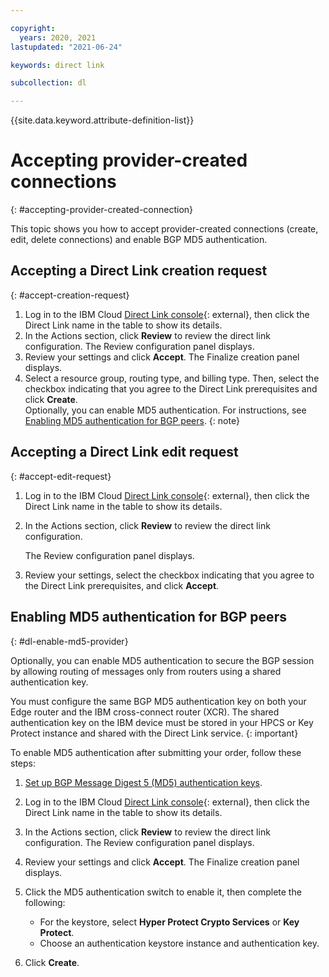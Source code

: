 ```yaml
---

copyright:
  years: 2020, 2021
lastupdated: "2021-06-24"

keywords: direct link

subcollection: dl

---
```


{{site.data.keyword.attribute-definition-list}}

# Accepting provider-created connections
{: #accepting-provider-created-connection}

This topic shows you how to accept provider-created connections (create, edit, delete connections) and enable BGP MD5 authentication.

## Accepting a Direct Link creation request
{: #accept-creation-request}

1. Log in to the IBM Cloud [Direct Link console](/interconnectivity/direct-link){: external}, then click the Direct Link name in the table to show its details.
1. In the Actions section, click **Review** to review the direct link configuration. The Review configuration panel displays.
1. Review your settings and click **Accept**. The Finalize creation panel displays.
1. Select a resource group, routing type, and billing type. Then, select the checkbox indicating that you agree to the Direct Link prerequisites and click **Create**.    
   Optionally, you can enable MD5 authentication. For instructions, see [Enabling MD5 authentication for BGP peers](/docs/dl?topic=dl-accepting-the-provider-created-connection#dl-enable-md5-provider).
   {: note}

## Accepting a Direct Link edit request
{: #accept-edit-request}

1. Log in to the IBM Cloud [Direct Link console](/interconnectivity/direct-link){: external}, then click the Direct Link name in the table to show its details.
1. In the Actions section, click **Review** to review the direct link configuration. 

   The Review configuration panel displays.
   
1. Review your settings, select the checkbox indicating that you agree to the Direct Link prerequisites, and click **Accept**.

## Enabling MD5 authentication for BGP peers
{: #dl-enable-md5-provider}

Optionally, you can enable MD5 authentication to secure the BGP session by allowing routing of messages only from routers using a shared authentication key.

You must configure the same BGP MD5 authentication key on both your Edge router and the IBM cross-connect router (XCR). The shared authentication key on the IBM device must be stored in your HPCS or Key Protect instance and shared with the Direct Link service.
{: important}

To enable MD5 authentication after submitting your order, follow these steps:

1. [Set up BGP Message Digest 5 (MD5) authentication keys](/docs/dl?topic=dl-dl-md5).
1. Log in to the IBM Cloud [Direct Link console](/interconnectivity/direct-link){: external}, then click the Direct Link name in the table to show its details.
1. In the Actions section, click **Review** to review the direct link configuration. The Review configuration panel displays. 
1. Review your settings and click **Accept**. The Finalize creation panel displays. 
1. Click the MD5 authentication switch to enable it, then complete the following:

   * For the keystore, select **Hyper Protect Crypto Services** or **Key Protect**.
   * Choose an authentication keystore instance and authentication key.

1. Click **Create**.
